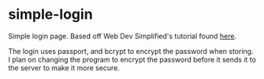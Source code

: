 # simple-login
Simple login page. Based off Web Dev Simplified's tutorial found [here](https://www.youtube.com/watch?v=-RCnNyD0L-s&list=PLZlA0Gpn_vH8DWL14Wud_m8NeNNbYKOkj&index=6&ab_channel=WebDevSimplified).

The login uses passport, and bcrypt to encrypt the password when storing. I plan on changing the program to encrypt the password before it sends it to the server to make it more secure.